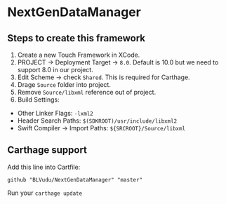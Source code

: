# NextGenDataManager

## Steps to create this framework
1. Create a new Touch Framework in XCode.
2. PROJECT -> Deployment Target -> `8.0`. Default is 10.0 but we need to support 8.0 in our project.
3. Edit Scheme -> check `Shared`. This is required for Carthage.
4. Drage `Source` folder into project.
5. Remove `Source/libxml` reference out of project.
6. Build Settings:
 - Other Linker Flags: `-lxml2`
 - Header Search Paths: `$(SDKROOT)/usr/include/libxml2`
 - Swift Compiler -> Import Paths: `${SRCROOT}/Source/libxml`
 
## Carthage support
 Add this line into Cartfile:
 ```
 github "BLVudu/NextGenDataManager" "master"
 ```
 Run your `carthage update`
